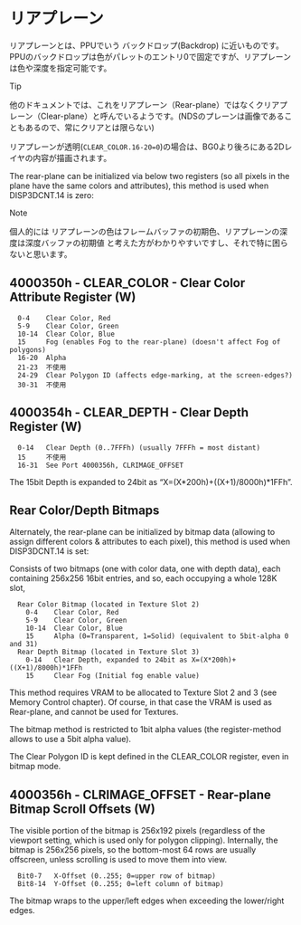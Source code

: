 # リアプレーン

リアプレーンとは、PPUでいう バックドロップ(Backdrop) に近いものです。PPUのバックドロップは色がパレットのエントリ0で固定ですが、リアプレーンは色や深度を指定可能です。

> [!TIP]
> 他のドキュメントでは、これをリアプレーン（Rear-plane）ではなくクリアプレーン（Clear-plane）と呼んでいるようです。(NDSのプレーンは画像であることもあるので、常にクリアとは限らない)

リアプレーンが透明(`CLEAR_COLOR.16-20=0`)の場合は、BG0より後ろにある2Dレイヤの内容が描画されます。

The rear-plane can be initialized via below two registers (so all pixels in the plane have the same colors and attributes), this method is used when DISP3DCNT.14 is zero:

> [!NOTE]
> 個人的には リアプレーンの色はフレームバッファの初期色、リアプレーンの深度は深度バッファの初期値 と考えた方がわかりやすいですし、それで特に困らないと思います。

## 4000350h - CLEAR_COLOR - Clear Color Attribute Register (W)

```
  0-4    Clear Color, Red
  5-9    Clear Color, Green
  10-14  Clear Color, Blue
  15     Fog (enables Fog to the rear-plane) (doesn't affect Fog of polygons)
  16-20  Alpha
  21-23  不使用
  24-29  Clear Polygon ID (affects edge-marking, at the screen-edges?)
  30-31  不使用
```

## 4000354h - CLEAR_DEPTH - Clear Depth Register (W)

```
  0-14   Clear Depth (0..7FFFh) (usually 7FFFh = most distant)
  15     不使用
  16-31  See Port 4000356h, CLRIMAGE_OFFSET
```

The 15bit Depth is expanded to 24bit as “X=(X*200h)+((X+1)/8000h)*1FFh”.

## Rear Color/Depth Bitmaps

Alternately, the rear-plane can be initialized by bitmap data (allowing to assign different colors & attributes to each pixel), this method is used when DISP3DCNT.14 is set:

Consists of two bitmaps (one with color data, one with depth data), each containing 256x256 16bit entries, and so, each occupying a whole 128K slot,

```
  Rear Color Bitmap (located in Texture Slot 2)
    0-4    Clear Color, Red
    5-9    Clear Color, Green
    10-14  Clear Color, Blue
    15     Alpha (0=Transparent, 1=Solid) (equivalent to 5bit-alpha 0 and 31)
  Rear Depth Bitmap (located in Texture Slot 3)
    0-14   Clear Depth, expanded to 24bit as X=(X*200h)+((X+1)/8000h)*1FFh
    15     Clear Fog (Initial fog enable value)
```

This method requires VRAM to be allocated to Texture Slot 2 and 3 (see Memory Control chapter). Of course, in that case the VRAM is used as Rear-plane, and cannot be used for Textures.

The bitmap method is restricted to 1bit alpha values (the register-method allows to use a 5bit alpha value).

The Clear Polygon ID is kept defined in the CLEAR_COLOR register, even in bitmap mode.

## 4000356h - CLRIMAGE_OFFSET - Rear-plane Bitmap Scroll Offsets (W)

The visible portion of the bitmap is 256x192 pixels (regardless of the viewport setting, which is used only for polygon clipping). Internally, the bitmap is 256x256 pixels, so the bottom-most 64 rows are usually offscreen, unless scrolling is used to move them into view.

```
  Bit0-7   X-Offset (0..255; 0=upper row of bitmap)
  Bit8-14  Y-Offset (0..255; 0=left column of bitmap)
```

The bitmap wraps to the upper/left edges when exceeding the lower/right edges.
